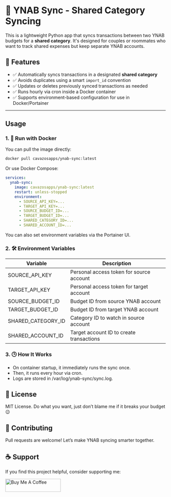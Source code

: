 # 🧾 YNAB Sync - Shared Category Syncing

This is a lightweight Python app that syncs transactions between two YNAB budgets for a **shared category**. It's designed for couples or roommates who want to track shared expenses but keep separate YNAB accounts.

## 🔧 Features

- ✅ Automatically syncs transactions in a designated **shared category**
- ✅ Avoids duplicates using a smart `import_id` convention
- ✅ Updates or deletes previously synced transactions as needed
- ✅ Runs hourly via cron inside a Docker container
- ✅ Supports environment-based configuration for use in Docker/Portainer

---

## Usage

### 1. 🐳 Run with Docker

You can pull the image directly:

```bash
docker pull cavazosapps/ynab-sync:latest
```

Or use Docker Compose:

```yaml
services:
  ynab-sync:
    image: cavazosapps/ynab-sync:latest
    restart: unless-stopped
    environment:
      - SOURCE_API_KEY=...
      - TARGET_API_KEY=...
      - SOURCE_BUDGET_ID=...
      - TARGET_BUDGET_ID=...
      - SHARED_CATEGORY_ID=...
      - SHARED_ACCOUNT_ID=...
```
You can also set environment variables via the Portainer UI.

### 2. 🛠️ Environment Variables

| Variable           | Description                              |
|--------------------|------------------------------------------|
| SOURCE_API_KEY     | Personal access token for source account |
| TARGET_API_KEY     | Personal access token for target account |
| SOURCE_BUDGET_ID   | Budget ID from source YNAB account       |
| TARGET_BUDGET_ID   | Budget ID from target YNAB account       |
| SHARED_CATEGORY_ID | Category ID to watch in source account   |
| SHARED_ACCOUNT_ID  | Target account ID to create transactions |

### 3. 🕒 How It Works

- On container startup, it immediately runs the sync once.
- Then, it runs every hour via cron.
- Logs are stored in /var/log/ynab-sync/sync.log.

## 📜 License

MIT License. Do what you want, just don’t blame me if it breaks your budget 😉

## 🤝 Contributing

Pull requests are welcome! Let’s make YNAB syncing smarter together.

## ☕ Support

If you find this project helpful, consider supporting me:

<a href="https://www.buymeacoffee.com/huntercavazos" target="_blank"><img src="https://cdn.buymeacoffee.com/buttons/default-orange.png" alt="Buy Me A Coffee" height="41" width="174"></a>